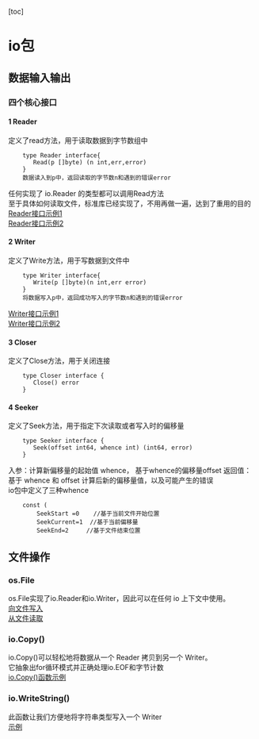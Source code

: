 [toc]

# io包
## 数据输入输出
### 四个核心接口
#### 1 Reader

定义了read方法，用于读取数据到字节数组中
```
	type Reader interface{
	   Read(p []byte) (n int,err,error)
	}
	数据读入到p中，返回读取的字节数n和遇到的错误error  
```
任何实现了 io.Reader 的类型都可以调用Read方法  
至于具体如何读取文件，标准库已经实现了，不用再做一遍，达到了重用的目的  
<a href="./RWer/Reader01/main.go">Reader接口示例1</a>  
<a href="./RWer/Reader02/main.go">Reader接口示例2</a>
#### 2 Writer
定义了Write方法，用于写数据到文件中
```
	type Writer interface{
	   Write(p []byte)(n int,err error)
	}
	将数据写入p中，返回成功写入的字节数n和遇到的错误error
```  
<a href="./RWer/Writer01/main.go">Writer接口示例1</a>  
<a href="./RWer/Writer02/main.go">Writer接口示例2</a>
#### 3 Closer
定义了Close方法，用于关闭连接
```
	type Closer interface {
	   Close() error
	}
```
#### 4 Seeker
定义了Seek方法，用于指定下次读取或者写入时的偏移量
```
	type Seeker interface {
	   Seek(offset int64, whence int) (int64, error)
	}
```
入参：计算新偏移量的起始值 whence， 基于whence的偏移量offset
返回值：基于 whence 和 offset 计算后新的偏移量值，以及可能产生的错误<br>
io包中定义了三种whence
```
	const (
		SeekStart =0    //基于当前文件开始位置
		SeekCurrent=1  //基于当前偏移量
		SeekEnd=2     //基于文件结束位置
```
## 文件操作
### os.File
os.File实现了io.Reader和io.Writer，因此可以在任何 io 上下文中使用。  
<a href="File/file01/main.go">向文件写入</a>  
<a href="File/file02/main.go">从文件读取</a>

### io.Copy()
io.Copy()可以轻松地将数据从一个 Reader 拷贝到另一个 Writer。  
它抽象出for循环模式并正确处理io.EOF和字节计数  
<a href="File/file03/main.go">io.Copy()函数示例</a>

### io.WriteString()
此函数让我们方便地将字符串类型写入一个 Writer  
<a href="./File/file04/main.go">示例</a>  